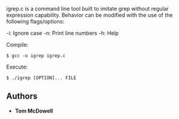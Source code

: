 igrep.c is a command line tool built to imitate grep without regular expression capability. Behavior can be modified with the use of the following
flags/options:

-i: Ignore case 
-n: Print line numbers 
-h: Help

Compile:
```
$ gcc -o igrep igrep.c
```

Execute:
```
$ ./igrep [OPTION]... FILE
```

## Authors

* **Tom McDowell**
